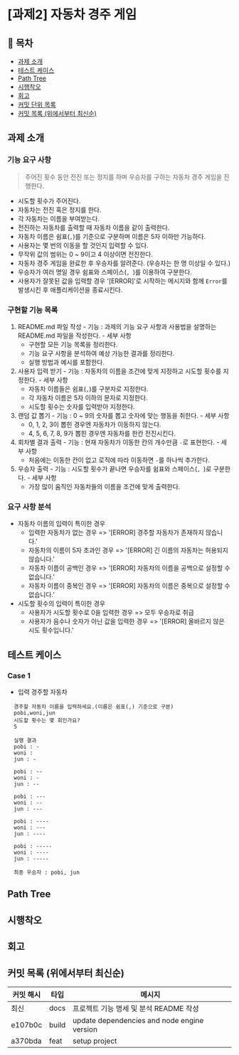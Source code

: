 # [과제2] 자동차 경주 게임

## 📃 목차
  - [과제 소개](#과제-소개)
  - [테스트 케이스](#테스트-케이스)
  - [Path Tree](#path-tree)
  - [시행착오](#시행착오)
  - [회고](#회고)
  - [커밋 단위 목록](#커밋-단위-목록)
  - [커밋 목록 (위에서부터 최신순)](#커밋-목록-위에서부터-최신순)

## 과제 소개

### 기능 요구 사항
> 주어진 횟수 동안 전진 또는 정지를 하며 우승자를 구하는 자동차 경주 게임을 진행한다.

  - 시도할 횟수가 주어진다.
  - 자동차는 전진 혹은 정지를 한다.
  - 각 자동차는 이름을 부여받는다.
  - 전진하는 자동차를 출력할 때 자동차 이름을 같이 출력한다.
  - 자동차 이름은 쉼표(`,`)를 기준으로 구분하며 이름은 5자 이하만 가능하다.
  - 사용자는 몇 번의 이동을 할 것인지 입력할 수 있다.
  - 무작위 값의 범위는 0 ~ 9이고 4 이상이면 전진한다.
  - 자동차 경주 게임을 완료한 후 우승자를 알려준다. (우승자는 한 명 이상일 수 있다.)
  - 우승자가 여러 명일 경우 쉼표와 스페이스(`, `)를 이용하여 구분한다.
  - 사용자가 잘못된 값을 입력할 경우 '[ERROR]'로 시작하는 메시지와 함께 `Error`를 발생시킨 후 애플리케이션을 종료시킨다.

### 구현할 기능 목록

  1. README.md 파일 작성
    - 기능 : 과제의 기능 요구 사항과 사용법을 설명하는 README.md 파일을 작성한다.
    - 세부 사항
      - 구현할 모든 기능 목록을 정리한다.
      - 기능 요구 사항을 분석하여 예상 가능한 결과를 정리한다.
      - 실행 방법과 예시를 포함한다.
  2. 사용자 입력 받기
    - 기능 : 자동차의 이름을 조건에 맞게 지정하고 시도할 횟수를 지정한다.
    - 세부 사항
      - 자동차 이름들은 쉼표(`,`)를 구분자로 지정한다.
      - 각 자동차 이름은 5자 이하의 문자로 지정한다.
      - 시도할 횟수는 숫자를 입력받아 지정한다.
  3. 랜덤 값 뽑기
    - 기능 : 0 ~ 9의 숫자를 뽑고 숫자에 맞는 행동을 취한다.
    - 세부 사항
      - 0, 1, 2, 3이 뽑힌 경우엔 자동차가 이동하지 않는다.
      - 4, 5, 6, 7, 8, 9가 뽑힌 경우엔 자동차를 한칸 전진시킨다.
  4. 회차별 결과 출력
    - 기능 : 현재 자동차가 이동한 칸의 개수만큼 `-`로 표현한다.
    - 세부 사항
      - 처음에는 이동한 칸이 없고 로직에 따라 이동하면 `-`를 하나씩 추가한다.
  5. 우승자 출력
    - 기능 : 시도할 횟수가 끝나면 우승자를 쉼표와 스페이스(`, `)로 구분한다.
    - 세부 사항
      - 가장 많이 움직인 자동차들의 이름을 조건에 맞게 출력한다.

### 요구 사항 분석

  - 자동차 이름의 입력이 특이한 경우
    - 입력한 자동차가 없는 경우 => '[ERROR] 경주할 자동차가 존재하지 않습니다.'
    - 자동차의 이름이 5자 초과인 경우 => '[ERROR] 긴 이름의 자동차는 허용되지 않습니다.'
    - 자동차 이름이 공백인 경우 => '[ERROR] 자동차의 이름을 공백으로 설정할 수 없습니다.'
    - 자동차 이름이 중복인 경우 => '[ERROR] 자동차의 이름은 중복으로 설정할 수 없습니다.'
  - 시도할 횟수의 입력이 특이한 경우
    - 사용자가 시도할 횟수로 0을 입력한 경우 => 모두 우승자로 취급
    - 사용자가 음수나 숫자가 아닌 값을 입력한 경우 => '[ERROR] 올바르지 않은 시도 횟수입니다.'

## 테스트 케이스

### Case 1
  - 입력
  경주할 자동차 
  ```
    경주할 자동차 이름을 입력하세요.(이름은 쉼표(,) 기준으로 구분)
    pobi,woni,jun
    시도할 횟수는 몇 회인가요?
    5

    실행 결과
    pobi : -
    woni : 
    jun : -

    pobi : --
    woni : -
    jun : --

    pobi : ---
    woni : --
    jun : ---

    pobi : ----
    woni : ---
    jun : ----

    pobi : -----
    woni : ----
    jun : -----

    최종 우승자 : pobi, jun
  ```


## Path Tree

## 시행착오

## 회고

## 커밋 목록 (위에서부터 최신순)
| 커밋 해시 | 타입 | 메시지 |
|------------|--------|--------|
|   최신   | docs | 프로젝트 기능 명세 및 분석 README 작성 |
| e107b0c | build | update dependencies and node engine version |
| a370bda | feat | setup project |